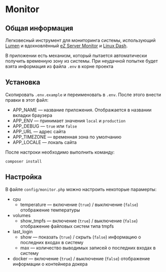 # Monitor

## Общая информация

Легковесный инструмент для мониторинга системы, использующий [Lumen](https://github.com/laravel/lumen-framework) и вдохновлённый [eZ Server Monitor](https://github.com/shevabam/ezservermonitor-web) и [Linux Dash](https://github.com/afaqurk/linux-dash).

В приложении есть механизм, который пытается автоматически получить временную зону из системы. При неудачной попытке будет взята информация из файла `.env` в корне проекта

## Установка
Скопировать `.env.example` и переименовать в `.env`. После этого внести правки в этот файл:
- APP_NAME — название приложения. Отображается в названии вкладки браузера
- APP_ENV — принимает значения `local` и `production`
- APP_DEBUG — `true` или `false`
- APP_URL — адрес сайта
- APP_TIMEZONE — временная зона по умолчанию
- APP_LOCALE — локаль сайта

После настроки необходимо выполнить команду:
```
composer install
```

## Настройка

В файле `config/monitor.php` можно настроить некоторые парамерты:
- cpu
  - temperature — включение (`true`) / выключение (`false`) отображение температуры
- volumes
  - show_tmpfs — включение (`true`) / выключение (`false`) отображение файловых систем типа tmpfs
- last_login
  - show — показать (`true`) / скрыть (`false`) информацию о последних входах в систему
  - max — количество выводимых записей о последних входах в систему
- docker — включение (`true`) / выключение (`false`) отображение информации о контейнера докера
